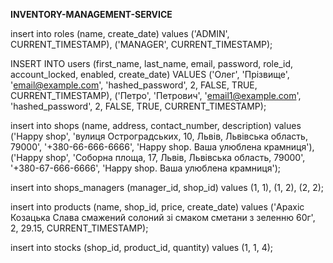 **INVENTORY-MANAGEMENT-SERVICE**

insert into roles (name, create_date)
values
('ADMIN', CURRENT_TIMESTAMP),
('MANAGER', CURRENT_TIMESTAMP);

INSERT INTO users (first_name, last_name, email, password, role_id, account_locked, enabled, create_date)
VALUES
('Олег', 'Прізвище', 'email@example.com', 'hashed_password', 2, FALSE, TRUE, CURRENT_TIMESTAMP),
('Петро', 'Петрович', 'email1@example.com', 'hashed_password', 2, FALSE, TRUE, CURRENT_TIMESTAMP);

insert into shops (name, address, contact_number, description)
values
('Happy shop', 'вулиця Остроградських, 10, Львів, Львівська область, 79000', '+380-66-666-6666', 'Happy shop. Ваша улюблена крамниця'),
('Happy shop', 'Соборна площа, 17, Львів, Львівська область, 79000', '+380-67-666-6666', 'Happy shop. Ваша улюблена крамниця');

insert into shops_managers (manager_id, shop_id)
values
(1, 1),
(1, 2),
(2, 2);

insert into products (name, shop_id, price, create_date)
values
('Арахіс Козацька Слава смажений солоний зі смаком сметани з зеленню 60г', 2, 29.15, CURRENT_TIMESTAMP);

insert into stocks (shop_id, product_id, quantity)
values
(1, 1, 4);
